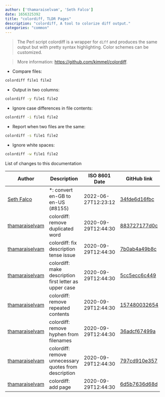 ```yaml
---
author: ['thamaraiselvam', 'Seth Falco']
date: 1656325392
title: "colordiff, TLDR Pages"
description: "colordiff, A tool to colorize diff output."
categories: "common"
---
```

> The Perl script colordiff is a wrapper for `diff` and produces the same output but with pretty syntax highlighting. Color schemes can be customized.

> More information: <https://github.com/kimmel/colordiff>.

- Compare files:

```bash
colordiff file1 file2
```

- Output in two columns:

```bash
colordiff -y file1 file2
```

- Ignore case differences in file contents:

```bash
colordiff -i file1 file2
```

- Report when two files are the same:

```bash
colordiff -s file1 file2
```

- Ignore white spaces:

```bash
colordiff -w file1 file2
```
List of changes to this documentation


Author | Description | ISO 8601 Date | GitHub link
------|-----|-----|-----
[Seth Falco](mailto:seth@falco.fun) | *: convert en-GB to en-US (#8155) | 2022-06-27T12:23:12 | [34fde6d16fbc](https://github.com/tldr-pages/tldr/commit/34fde6d16fbc0a3c45fff5903f0fc2597547b1bb)
[thamaraiselvam](mailto:thamaraiselvam@live.com) | colordiff: remove duplicated word | 2020-09-29T12:44:30 | [883727177d0c](https://github.com/tldr-pages/tldr/commit/883727177d0c7822616e2c29645afb3f64a10c0b)
[thamaraiselvam](mailto:thamaraiselvam@live.com) | colordiff: fix description tense issue | 2020-09-29T12:44:30 | [7b0ab4a49b8c](https://github.com/tldr-pages/tldr/commit/7b0ab4a49b8cc2928716b20351e306087688251a)
[thamaraiselvam](mailto:thamaraiselvam@live.com) | colordiff: make description first letter as upper case | 2020-09-29T12:44:30 | [5cc5ecc6c449](https://github.com/tldr-pages/tldr/commit/5cc5ecc6c4499df25f974989b909e049a857b8af)
[thamaraiselvam](mailto:thamaraiselvam@live.com) | colordiff: remove repeated contents | 2020-09-29T12:44:30 | [157480032654](https://github.com/tldr-pages/tldr/commit/157480032654cd96095eeb258518f7caf3fee5eb)
[thamaraiselvam](mailto:thamaraiselvam@live.com) | colordiff: remove hyphen from filenames | 2020-09-29T12:44:30 | [36adcf67499a](https://github.com/tldr-pages/tldr/commit/36adcf67499a40e1d4424ff717fadff91dc034fa)
[thamaraiselvam](mailto:thamaraiselvam@live.com) | colordiff: remove unnecessary quotes from description | 2020-09-29T12:44:30 | [797cd910e357](https://github.com/tldr-pages/tldr/commit/797cd910e35767c41bf00a27243a33ea07292b33)
[thamaraiselvam](mailto:thamaraiselvam@live.com) | colordiff: add page | 2020-09-29T12:44:30 | [6d5b7636d68d](https://github.com/tldr-pages/tldr/commit/6d5b7636d68dccf529f2c6edca4c5bc43594512c)

